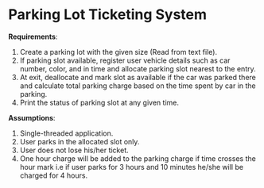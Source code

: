 
<h1><b>Parking Lot Ticketing System</b></h1>

<b>Requirements</b>:

1. Create a parking lot with the given size (Read from text file).
2. If parking slot available, register user vehicle details such as car number, color, and in time and allocate parking slot nearest to the entry.
3. At exit, deallocate and mark slot as available if the car was parked there and calculate total parking charge based on the time spent by car in the parking.
4. Print the status of parking slot at any given time.
   
<b>Assumptions</b>:

1.  Single-threaded application.
2.  User parks in the allocated slot only.
3.  User does not lose his/her ticket. 
4.  One hour charge will be added to the parking charge if time crosses the hour mark i.e if user parks for 3 hours and 10 minutes he/she will be charged for 4 hours.